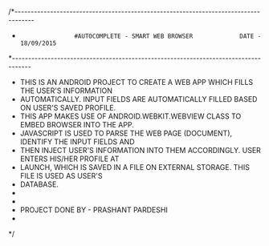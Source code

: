 /*------------------------------------------------------------------------------------
 *                    #AUTOCOMPLETE - SMART WEB BROWSER				DATE - 18/09/2015 
 *------------------------------------------------------------------------------------							
 * THIS IS AN ANDROID PROJECT TO CREATE A WEB APP WHICH FILLS THE USER'S INFORMATION
 * AUTOMATICALLY. INPUT FIELDS ARE AUTOMATICALLY FILLED BASED ON USER'S SAVED PROFILE.
 * THIS APP MAKES USE OF ANDROID.WEBKIT.WEBVIEW CLASS TO EMBED BROWSER INTO THE APP.
 * JAVASCRIPT IS USED TO PARSE THE WEB PAGE (DOCUMENT), IDENTIFY THE INPUT FIELDS AND  
 * THEN INJECT USER'S INFORMATION INTO THEM ACCORDINGLY. USER ENTERS HIS/HER PROFILE AT
 * LAUNCH, WHICH IS SAVED IN A FILE ON EXTERNAL STORAGE. THIS FILE IS USED AS USER'S 
 * DATABASE.
 * 
 * 
 * PROJECT DONE BY - PRASHANT PARDESHI 
 *
 */
